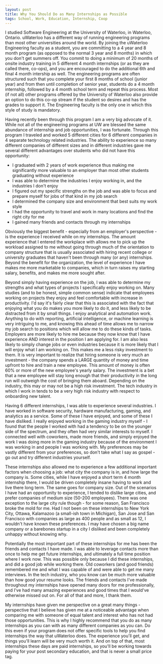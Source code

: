 ```yaml
---
layout: post
title: Why You Should Do as Many Internships as Possible
tags: School, Work, Education, Internship, Coop
---
```


I studied Software Engineering at the University of Waterloo, in Waterloo, Ontario. uWaterloo has a different way of running engineering programs than most other universities around the world. By joining the uWaterloo Engineering faculty as a student, you are committing to a 4 year and 8 month program (as opposed to the normal 3 year and 8 months) in which you don't get summers off. You commit to doing a minimum of 20 months of onsite industry training in 5 different 4 month internships (or as they are called there, co-ops), and you are encouraged to do the additional 6th and final 4 month intership as well. The engineering programs are often structured such that you complete your first 8 months of school (junior year) and from then until completion of senior year, students do a 4 month internship, followed by a 4 month school term and repeat this process. Most (if not all) other programs offered by the University of Waterloo also provide an option to do this co-op stream if the student so desires and has the grades to support it. The Engineering faculty is the only one in which this style of study is mandatory.

Having recently been through this program I am a very big advocate of it. While not all of the engineering programs at UW are blessed the same abundance of internship and job opportunities, I was fortunate. Through this program I traveled and worked 5 different cities for 6 different companies in 4 separate technology related industries. The ability to experience so many different companies of different sizes and in different industries gave me several different advantages over students who did not have this opportunity:

* I graduated with 2 years of work experience thus making me significantly more valuable to an employer than most other students graduating without experience
* I was able to determine the industries I enjoy working in, and the industries I don't enjoy
* I figured out my specific strengths on the job and was able to focus and prepare myself for jobs of that kind in my job search
* I determined the company size and environment that best suits my work style
* I had the opportunity to travel and work in many locations and find the right city for me
* I gained many friends and contacts through my internships

Obviously the biggest benefit - especially from an employer's perspective - is the experience I received while on my internships. The amount experience that I entered the workplace with allows me to pick up the workload assigned to me without going through much of the orientation to company structure that is usually associated with hiring recent college or university graduates that haven't been through many (or any) internships. Beyond the benefit for the organization, the level of experience I have makes me more marketable to companies, which in turn raises my starting salary, benefits, and makes me more sought after.

Beyond simply having experience on the job, I was able to determine my strengths and what types of projects I specifically enjoy working on. Many studies (and to be honest, simple common sense) indicate that employees working on projects they enjoy and feel comfortable with increase in productivity. I'd say it's fairly clear that this is associated with the fact that enjoying what you do makes you more likely to do it, and less likely to be distracted from it by small things. I enjoy analytical and automation work. Anything to do with reporting, artificial intelligence, or machine learning is very intriguing to me, and knowing this ahead of time allows me to narrow my job search to positions which will allow me to do these kinds of tasks. Employers are more likely to hire me because they now know that I have experience AND interest in the position I am applying for. I am also less likely to simply change jobs or even industries because it is more likely that I will enjoy what I am working on. This makes me a less risky investment to them. It is very important to realize that hiring someone is very much an investment - the company spends a LARGE quantity of money and time upfront to hire and train a new employee. This amount of money is often 60% or more of the new employee's yearly salary. The investment is a bet that a new employee will stay long enough that their productivity in the long run will outweigh the cost of bringing them aboard. Depending on the industry, this may or may not be a high risk investment. The tech industry in which I work in tends to be a very high risk industry with respect to onboarding new talent.

Having 6 different internships, I was able to experience several industries. I have worked in software security, hardware manufacturing, gaming, and analytics as a service. Some of these I have enjoyed, and some of these I have disliked. I really enjoyed working in the gaming industry myself - I found that the people I worked with had a tendency to be on the younger side of the spectrum, and they often had very similar interests to myself. I connected well with coworkers, made more friends, and simply enjoyed the work I was doing more in the gaming industry because of the environment I was working in and people I was working with. My preferences may be vastly different from your preferences, so don't take what I say as gospel - go out and try different industries yourself.

These internships also allowed me to experience a few additional important factors when choosing a job: what city the company is in, and how large the company is. Some cities, while I have enjoyed a short term 4 month internship there, I would be driven completely insane having to work and live there long term. The same goes for company size. Out of the scenarios I have had an opportunity to experience, I tended to dislike large cities, and prefer companies of medium size (50-200 employees). There was one exception to the large city rule though - for some reason, San Francisco broke the mold for me. Had I not been on these internships to New York City, Ottawa, Kalamazoo (a small-ish town in Michigan), San Jose and San Francisco with companies as large as 400 people and as small as 12, I wouldn't have known these preferences. I may have chosen a big name company or a barebones startup in a city I disliked and been completely unhappy without knowing why.

Potentially the most important part of these internships for me has been the friends and contacts I have made. I was able to leverage contacts more than once to help me get future internships, and ultimately a full time position where I work now. This was possible only because I did these internships, and did a good job while working there. Old coworkers (and good friends) remembered me and what I was capable of and were able to get me many interviews. In the tech industry, who you know can be much more valuable than how good your resume looks. The friends and contacts I've made throughout my internships have opened many doors for me professionally, and I've had many amazing experiences and good times that I would've otherwise missed out on. For all of that and more, I thank them.

My internships have given me perspective on a great many things - perspective that I believe has given me at a noticeable advantage when comparing me with someone of equal talent and interest who has not had those opportunities. This is why I highly recommend that you do as many internships as you can with as many different companies as you can. Do this even if your program does not offer specific tools to help you find internships the way that uWaterloo does. The experience you'll get, and things you'll learn will be very much worth it. And on top of that, most internships these days are paid internships, so you'll be working towards paying for your post secondary education, and that is never a small price tag.